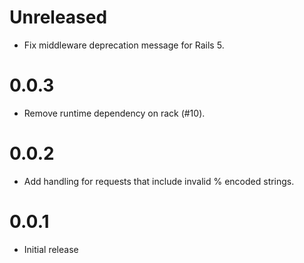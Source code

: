 # Unreleased

* Fix middleware deprecation message for Rails 5.

# 0.0.3

* Remove runtime dependency on rack (#10).

# 0.0.2

* Add handling for requests that include invalid % encoded strings.

# 0.0.1

* Initial release
